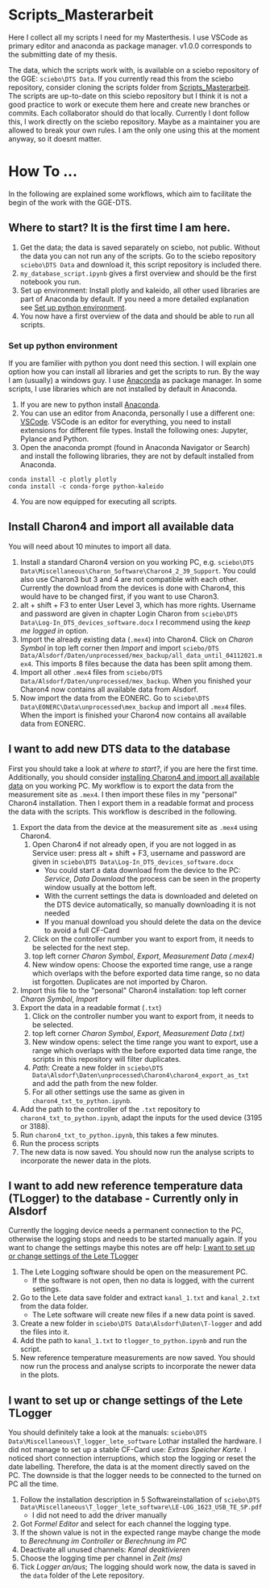 # Scripts_Masterarbeit
Here I collect all my scripts I need for my Masterthesis.
I use VSCode as primary editor and anaconda as package manager.
v1.0.0 corresponds to the submitting date of my thesis.

The data, which the scripts work with, is available on a sciebo repository of the GGE: `sciebo\DTS Data`.
If you currently read this from the sciebo repository, consider cloning the scripts folder from [Scripts_Masterarbeit](https://github.com/mvwick/Scripts_Masterarbeit.git).
The scripts are up-to-date on this sciebo repository but I think it is not a good practice to work or execute them here and create new branches or commits.
Each collaborator should do that locally.
Currently I dont follow this, I work directly on the sciebo repository.
Maybe as a maintainer you are allowed to break your own rules.
I am the only one using this at the moment anyway, so it doesnt matter.

# How To ...
In the following are explained some workflows, which aim to facilitate the begin of the work with the GGE-DTS.

## Where to start? It is the first time I am here. 
1. Get the data; the data is saved separately on sciebo, not public. Without the data you can not run any of the scripts. Go to the sciebo repository `sciebo\DTS Data` and download it, this script repository is included there.
2. `my_database_script.ipynb` gives a first overview and should be the first notebook you run.
3. Set up environment: Install plotly and kaleido, all other used libraries are part of Anaconda by default. If you need a more detailed explanation see [Set up python environment](#set-up-python-environment).
4. You now have a first overview of the data and should be able to run all scripts.

### Set up python environment
If you are familier with python you dont need this section.
I will explain one option how you can install all libraries and get the scripts to run.
By the way I am (usually) a windows guy.
I use [Anaconda](https://www.anaconda.com/products/individual) as package manager.
In some scripts, I use libraries which are not installed by default in Anaconda.
1. If you are new to python install [Anaconda](https://www.anaconda.com/products/individual).
2. You can use an editor from Anaconda, personally I use a different one: [VSCode](https://code.visualstudio.com/). VSCode is an editor for everything, you need to install extensions for different file types. Install the following ones: Jupyter, Pylance and Python.
3. Open the anaconda prompt (found in Anaconda Navigator or Search) and install the following libraries, they are not by default installed from Anaconda.
````
conda install -c plotly plotly
conda install -c conda-forge python-kaleido
````
4. You are now equipped for executing all scripts.

## Install Charon4 and import all available data
You will need about 10 minutes to import all data.
1. Install a standard Charon4 version on you working PC, e.g. `sciebo\DTS Data\Miscellaneous\Charon_Software\Charon4_2_39_Support`. You could also use Charon3 but 3 and 4 are not compatible with each other. Currently the download from the devices is done with Charon4, this would have to be changed first, if you want to use Charon3.
2. alt + shift + F3 to enter User Level 3, which has more rights. Username and password are given in chapter Login Charon from `sciebo\DTS Data\Log-In_DTS_devices_software.docx` I recommend using the *keep me logged in* option.
3. Import the already existing data (`.mex4`) into Charon4. Click on *Charon Symbol* in top left corner then *Import* and import `sciebo/DTS Data/Alsdorf/Daten/unprocessed/mex_backup/all_data_until_04112021.mex4`. This imports 8 files because the data has been split among them.
4. Import all other `.mex4` files from `sciebo/DTS Data/Alsdorf/Daten/unprocessed/mex_backup`. When you finished your Charon4 now contains all available data from Alsdorf.
5. Now import the data from the EONERC. Go to `sciebo\DTS Data\EONERC\Data\unprocessed\mex_backup` and import all `.mex4` files. When the import is finished your Charon4 now contains all available data from EONERC.

## I want to add new DTS data to the database
First you should take a look at *where to start?*, if you are here the first time.
Additionally, you should consider [installing Charon4 and import all available data](#install-charon4-and-import-all-available-data) on you working PC.
My workflow is to export the data from the measurement site as `.mex4`.
I then import these files in my "personal" Charon4 installation.
Then I export them in a readable format and process the data with the scripts.
This workflow is described in the following.
1. Export the data from the device at the measurement site as `.mex4` using Charon4.
    1. Open Charon4 if not already open, if you are not logged in as Service user: press alt + shift + F3, username and password are given in `sciebo\DTS Data\Log-In_DTS_devices_software.docx`
        * You could start a data download from the device to the PC: *Service*, *Data Download* the process can be seen in the property window usually at the bottom left.
        * With the current settings the data is downloaded and deleted on the DTS device automatically, so manually downloading it is not needed
        * If you manual download you should delete the data on the device to avoid a full CF-Card
    2. Click on the controller number you want to export from, it needs to be selected for the next step.
    3. top left corner *Charon Symbol*, *Export*, *Measurement Data (.mex4)*
    4. New window opens: Choose the exported time range, use a range which overlaps with the before exported data time range, so no data ist forgotten. Duplicates are not imported by Charon.
2. Import this file to the "personal" Charon4 installation: top left corner *Charon Symbol*, *Import*
3. Export the data in a readable format (`.txt`)
    1. Click on the controller number you want to export from, it needs to be selected.
    2. top left corner *Charon Symbol*, *Export*, *Measurement Data (.txt)*
    3. New window opens: select the time range you want to export, use a range which overlaps with the before exported data time range, the scripts in this repository will filter duplicates.
    4. *Path*: Create a new folder in `sciebo\DTS Data\Alsdorf\Daten\unprocessed\Charon4\charon4_export_as_txt` and add the path from the new folder.
    5. For all other settings use the same as given in `charon4_txt_to_python.ipynb`.
4. Add the path to the controller of the `.txt` repository to `charon4_txt_to_python.ipynb`, adapt the inputs for the used device (3195 or 3188).
5. Run `charon4_txt_to_python.ipynb`, this takes a few minutes.
6. Run the process scripts
7. The new data is now saved. You should now run the analyse scripts to incorporate the newer data in the plots.

## I want to add new reference temperature data (TLogger) to the database - Currently only in Alsdorf
Currently the logging device needs a permanent connection to the PC, otherwise the logging stops and needs to be started manually again.
If you want to change the settings maybe this notes are off help: [I want to set up or change settings of the Lete TLogger](#i-want-to-set-up-or-change-settings-of-the-Lete-TLogger)
1. The Lete Logging software should be open on the measurement PC.
    * If the software is not open, then no data is logged, with the current settings.
2. Go to the Lete data save folder and extract `kanal_1.txt` and `kanal_2.txt` from the data folder.
    * The Lete software will create new files if a new data point is saved.
3. Create a new folder in `sciebo\DTS Data\Alsdorf\Daten\T-logger` and add the files into it.
4. Add the path to `kanal_1.txt` to `tlogger_to_python.ipynb` and run the script.
5. New reference temperature measurements are now saved. You should now run the process and analyse scripts to incorporate the newer data in the plots.

## I want to set up or change settings of the Lete TLogger
You should definitely take a look at the manuals: `sciebo\DTS Data\Miscellaneous\T_logger_lete_software`
Lothar installed the hardware.
I did not manage to set up a stable CF-Card use: *Extras* *Speicher Karte*.
I noticed short connection interruptions, which stop the logging or reset the date labelling.
Therefore, the data is at the moment directly saved on the PC.
The downside is that the logger needs to be connected to the turned on PC all the time.
1. Follow the installation description in 5 Softwareinstallation of `sciebo\DTS Data\Miscellaneous\T_logger_lete_software\LE-LOG_1623_USB_TE_SP.pdf`
    * I did not need to add the driver manually
2. Got *Formel Editor* and select for each channel the logging type.
3. If the shown value is not in the expected range maybe change the mode to *Berechnung im Controller* or *Berechnung im PC*
4. Deactivate all unused channels: *Kanal deaktivieren*
5. Choose the logging time per channel in *Zeit (ms)*
6. Tick *Logger an/aus*; The logging should work now, the data is saved in the `data` folder of the Lete repository.
<!-- Here are som notes on how to use the logger in remote mode (Speicher Karte). Currently this mode is not used.
How-to-export data:
Fenster für Speicherkarte öffnen; update drücken; download /read file starten; im pop up Fenster auf öffnen drücken von _daten;
alles aus dem Ordner kopieren; manchmal klappt konvertieren nicht direkt?; 
Man kann im Fenster der Speicherkarte unten rechts auf konvertieren klicken, dann wird ein neuer file abgespeichert der ein einfacheres Format hat (adc...);
Dann auf init, so wird die Speicherkarte gelöscht; Danach läuft alles normal weiter -->

